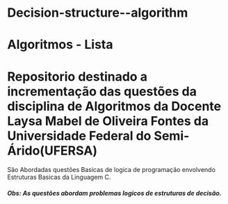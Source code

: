 # Decision-structure--algorithm
# Algoritmos - Lista
<h1> Repositorio destinado a incrementação das questões da disciplina de Algoritmos da Docente Laysa Mabel de Oliveira Fontes da Universidade Federal do Semi-Árido(UFERSA) </h1>
<p>São Abordadas questões Basicas de logica de programação envolvendo Estruturas Basicas da Linguagem C.</p>
<h5>Obs: As questões abordam problemas logicos de estruturas de decisão.</h5>
